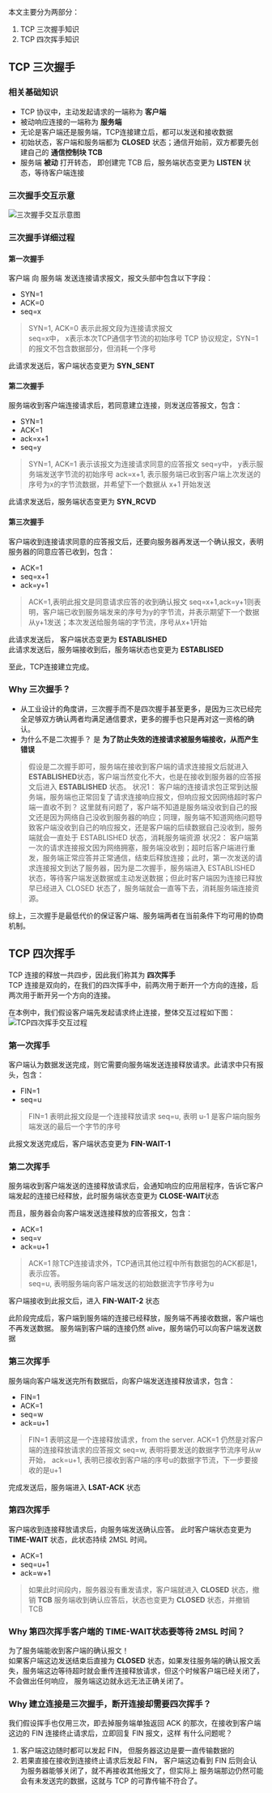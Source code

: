本文主要分为两部分：
1. TCP 三次握手知识
2. TCP 四次挥手知识


## TCP 三次握手

### 相关基础知识
- TCP 协议中，主动发起请求的一端称为 **客户端**
- 被动响应连接的一端称为 **服务端**
- 无论是客户端还是服务端，TCP连接建立后，都可以发送和接收数据
- 初始状态，客户端和服务端都为 **CLOSED** 状态；通信开始前，双方都要先创建自己的 **通信控制块 TCB**
- 服务端 **被动** 打开转态， 即创建完 TCB 后，服务端状态变更为 **LISTEN** 状态，等待客户端连接

### 三次握手交互示意
![三次握手交互示意图](https://github.com/Saitoler/Network/blob/master/pics/TCP%E4%B8%89%E6%AC%A1%E6%8F%A1%E6%89%8B.png)

### 三次握手详细过程
#### 第一次握手
客户端 向 服务端 发送连接请求报文，报文头部中包含以下字段：
+ SYN=1  
+ ACK=0
+ seq=x

> SYN=1, ACK=0 表示此报文段为连接请求报文  
> seq=x中， x表示本次TCP通信字节流的初始序号
> TCP 协议规定，SYN=1的报文不包含数据部分，但消耗一个序号

此请求发送后，客户端状态变更为 **SYN_SENT**

#### 第二次握手
服务端收到客户端连接请求后，若同意建立连接，则发送应答报文，包含：
+ SYN=1
+ ACK=1
+ ack=x+1
+ seq=y

> SYN=1, ACK=1 表示该报文为连接请求同意的应答报文
> seq=y中， y表示服务端发送字节流的初始序号
> ack=x+1, 表示服务端已收到客户端上次发送的序号为x的字节流数据，并希望下一个数据从 x+1 开始发送

此请求发送后，服务端状态变更为 **SYN_RCVD**

#### 第三次握手
客户端收到连接请求同意的应答报文后，还要向服务器再发送一个确认报文，表明服务器的同意应答已收到，包含：
+ ACK=1
+ seq=x+1
+ ack=y+1

> ACK=1,表明此报文是同意请求应答的收到确认报文
> seq=x+1,ack=y+1则表明，客户端已收到服务端发来的序号为y的字节流，并表示期望下一个数据从y+1发送；本次发送给服务端的字节流，序号从x+1开始

此请求发送后， 客户端状态变更为 **ESTABLISHED**  
此请求发送后，服务端接收到后，服务端状态也变更为 **ESTABLISED**  

至此，TCP连接建立完成。


### Why 三次握手？
+ 从工业设计的角度讲，三次握手而不是四次握手甚至更多，是因为三次已经完全足够双方确认两者均满足通信要求，更多的握手也只是再对这一资格的确认。 
+ 为什么不是二次握手？ 是 **为了防止失效的连接请求被服务端接收，从而产生错误**
> 假设是二次握手即可，服务端在接收到客户端的请求连接报文后就进入 **ESTABLISHED**状态，客户端当然变化不大，也是在接收到服务器的应答报文后进入 **ESTABLISHED** 状态。
> 状况1： 客户端的连接请求包正常到达服务端，服务端也正常回复了请求连接响应报文，但响应报文因网络超时客户端一直收不到？ 这里就有问题了，客户端不知道是服务端没收到自己的报文还是因为网络自己没收到服务器的响应；同理，服务端不知道网络问题导致客户端没收到自己的响应报文，还是客户端的后续数据自己没收到，服务端就会一直处于 ESTABLISHED 状态，消耗服务端资源
> 状况2： 客户端第一次的请求连接报文因为网络拥塞，服务端没收到；超时后客户端进行重发，服务端正常应答并正常通信，结束后释放连接；此时，第一次发送的请求连接报文到达了服务器，因为是二次握手，服务端进入 ESTABLISHED 状态，等待客户端发送数据或主动发送数据；但此时客户端因为连接已释放早已经进入 CLOSED 状态了，服务端就会一直等下去，消耗服务端连接资源。

综上，三次握手是最低代价的保证客户端、服务端两者在当前条件下均可用的协商机制。

##  TCP 四次挥手

TCP 连接的释放一共四步，因此我们称其为 **四次挥手**  
TCP 连接是双向的，在我们的四次挥手中，前两次用于断开一个方向的连接，后两次用于断开另一个方向的连接。  

在本例中，我们假设客户端先发起请求终止连接，整体交互过程如下图：
![TCP四次挥手交互过程](https://github.com/Saitoler/Network/blob/master/pics/TCP%E5%9B%9B%E6%AC%A1%E6%8C%A5%E6%89%8B.png)

### 第一次挥手
客户端认为数据发送完成，则它需要向服务端发送连接释放请求。此请求中只有报头，包含：
- FIN=1
- seq=u

> FIN=1 表明此报文段是一个连接释放请求
> seq=u, 表明 u-1 是客户端向服务端发送的最后一个字节的序号  

此报文发送完成后，客户端状态变更为 **FIN-WAIT-1** 

### 第二次挥手  
服务端收到客户端发送的连接释放请求后，会通知响应的应用层程序，告诉它客户端发起的连接已经释放，此时服务端状态变更为 **CLOSE-WAIT**状态 

而且，服务器会向客户端发送连接释放的应答报文，包含：
- ACK=1
- seq=v
- ack=u+1

> ACK=1 除TCP连接请求外，TCP通讯其他过程中所有数据包的ACK都是1，表示应答。  
> seq=u, 表明服务端向客户端发送的初始数据流字节序号为u  

客户端接收到此报文后，进入 **FIN-WAIT-2** 状态

此阶段完成后，客户端到服务端的连接已经释放，服务端不再接收数据，客户端也不再发送数据。 服务端到客户端的连接仍然 alive，服务端仍可以向客户端发送数据

### 第三次挥手

服务端向客户端发送完所有数据后，向客户端发送连接释放请求，包含：
- FIN=1
- ACK=1
- seq=w
- ack=u+1

> FIN=1 表明这是一个连接释放请求，from the server.
> ACK=1 仍然是对客户端的连接释放请求的应答报文
> seq=w, 表明将要发送的数据字节流序号从w开始， ack=u+1, 表明已接收到客户端的序号u的数据字节流，下一步要接收的是u+1

完成发送后，服务端进入 **LSAT-ACK** 状态

### 第四次挥手
客户端收到连接释放请求后，向服务端发送确认应答。 此时客户端状态变更为 **TIME-WAIT** 状态，此状态持续 2MSL 时间。
- ACK=1
- seq=u+1
- ack=w+1
> 如果此时间段内，服务器没有重发请求，客户端就进入 **CLOSED** 状态，撤销 **TCB**
> 服务端收到确认应答后，状态也变更为 **CLOSED** 状态，并撤销 TCB

### Why 第四次挥手客户端的 TIME-WAIT状态要等待 2MSL 时间？
为了服务端能收到客户端的确认报文！  
如果客户端这边发送结束后直接为 **CLOSED** 状态，如果发往服务端的确认报文丢失，服务端这边等待超时就会重传连接释放请求，但这个时候客户端已经关闭了，不会做出任何响应，
服务端这边就永远无法正确关闭了。

### Why 建立连接是三次握手，断开连接却需要四次挥手？
我们假设挥手也仅用三次，即去掉服务端单独返回 ACK 的那次，在接收到客户端这边的 FIN 连接终止请求后，立即回复 FIN 报文，这样
有什么问题呢？  
1. 客户端这边随时都可以发起 FIN， 但服务器这边是要一直传输数据的
2. 若果直接在接收到连接终止请求后发起 FIN， 客户端这边看到 FIN 后则会认为服务器能够关闭了，就不再接收其他报文了，但实际上
服务端那边仍然可能会有未发送完的数据，这就与 TCP 的可靠传输不符合了。

